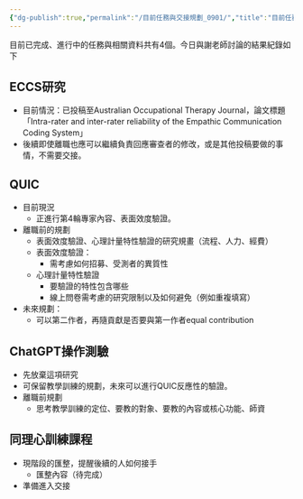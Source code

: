 ```yaml
---
{"dg-publish":true,"permalink":"/目前任務與交接規劃_0901/","title":"目前任務與交接規劃","tags":["blog","work","note"],"created":"2023-09-01","updated":"2023-09-01"}
---
```



目前已完成、進行中的任務與相關資料共有4個。今日與謝老師討論的結果紀錄如下

## ECCS研究 

- 目前情況：已投稿至Australian Occupational Therapy Journal，論文標題「Intra-rater and inter-rater reliability of the Empathic Communication Coding System」
- 後續即使離職也應可以繼續負責回應審查者的修改，或是其他投稿要做的事情，不需要交接。

## QUIC

- 目前現況
    - 正進行第4輪專家內容、表面效度驗證。
- 離職前的規劃
    - 表面效度驗證、心理計量特性驗證的研究規畫（流程、人力、經費）
    - 表面效度驗證：
        - 需考慮如何招募、受測者的異質性
    - 心理計量特性驗證
        - 要驗證的特性包含哪些
        - 線上問卷需考慮的研究限制以及如何避免（例如重複填寫）
- 未來規劃：
    - 可以第二作者，再隨貢獻是否要與第一作者equal contribution

## ChatGPT操作測驗

- 先放棄這項研究
- 可保留教學訓練的規劃，未來可以進行QUIC反應性的驗證。
- 離職前規劃
    - 思考教學訓練的定位、要教的對象、要教的內容或核心功能、師資
## 同理心訓練課程

- 現階段的匯整，提醒後續的人如何接手
    - 匯整內容（待完成）
- 準備進入交接
